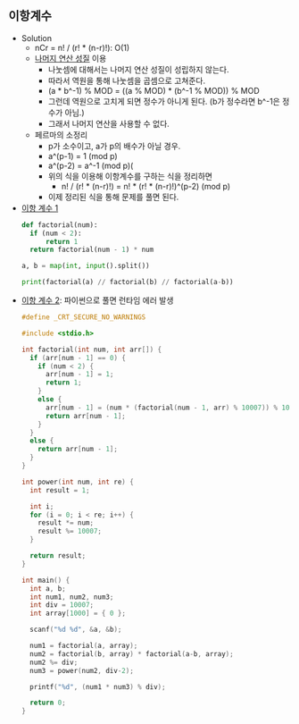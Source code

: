 ## 이항계수

- Solution
  - nCr = n! / (r! * (n-r)!): O(1)
  - [나머지 연산 성질](https://github.com/tula3and/til/blob/master/Mathematics/Discrete-mathematics.md#%EC%A6%9D%EB%AA%85) 이용
    - 나눗셈에 대해서는 나머지 연산 성질이 성립하지 않는다.
    - 따라서 역원을 통해 나눗셈을 곱셈으로 고쳐준다.
    - (a * b^-1) % MOD = ((a % MOD) * (b^-1 % MOD)) % MOD
    - 그런데 역원으로 고치게 되면 정수가 아니게 된다. (b가 정수라면 b^-1은 정수가 아님.)
    - 그래서 나머지 연산을 사용할 수 없다.
  - 페르마의 소정리
    - p가 소수이고, a가 p의 배수가 아닐 경우.
    - a^(p-1) = 1 (mod p)
    - a^(p-2) = a^-1 (mod p)(
    - 위의 식을 이용해 이항계수를 구하는 식을 정리하면
      - n! / (r! * (n-r)!) = n! * (r! * (n-r)!)^(p-2) (mod p)
    - 이제 정리된 식을 통해 문제를 풀면 된다.
- [이항 계수 1](https://www.acmicpc.net/problem/11050)
  ```python
  def factorial(num):
    if (num < 2):
        return 1
    return factorial(num - 1) * num

  a, b = map(int, input().split())

  print(factorial(a) // factorial(b) // factorial(a-b))  
  ```
- [이항 계수 2](https://www.acmicpc.net/problem/11051): 파이썬으로 풀면 런타임 에러 발생
  ```c
  #define _CRT_SECURE_NO_WARNINGS

  #include <stdio.h>

  int factorial(int num, int arr[]) {
    if (arr[num - 1] == 0) {
      if (num < 2) {
        arr[num - 1] = 1;
        return 1;
      }
      else {
        arr[num - 1] = (num * (factorial(num - 1, arr) % 10007)) % 10007;
        return arr[num - 1];
      }
    }
    else {
      return arr[num - 1];
    }
  }

  int power(int num, int re) {
    int result = 1;

    int i;
    for (i = 0; i < re; i++) {
      result *= num;
      result %= 10007;
    }

    return result;
  }

  int main() {
    int a, b;
    int num1, num2, num3;
    int div = 10007;
    int array[1000] = { 0 };

    scanf("%d %d", &a, &b);

    num1 = factorial(a, array);
    num2 = factorial(b, array) * factorial(a-b, array);
    num2 %= div;
    num3 = power(num2, div-2);

    printf("%d", (num1 * num3) % div);

    return 0;
  }
  ```


